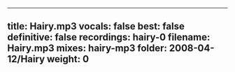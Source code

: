 
---
title: Hairy.mp3
vocals: false
best: false
definitive: false
recordings: hairy-0
filename: Hairy.mp3
mixes: hairy-mp3
folder: 2008-04-12/Hairy
weight: 0
---
